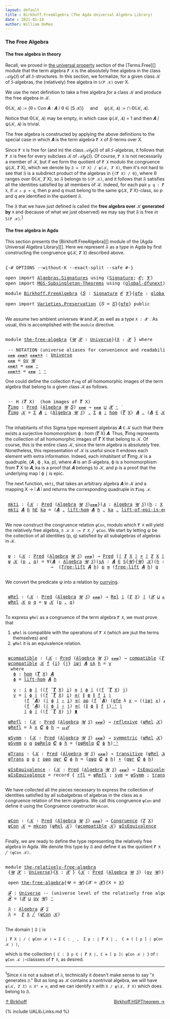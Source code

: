 ```yaml
---
layout: default
title : Birkhoff.FreeAlgebra (The Agda Universal Algebra Library)
date : 2021-01-14
author: William DeMeo
---
```


### <a id="the-free-algebra">The Free Algebra</a>

#### <a id="the-free-algebra-in-theory">The free algebra in theory</a>

Recall, we proved in [the universal property](Terms.Free.html#the-universal-property) section of the [Terms.Free][] module that the term algebra `𝑻 X` is the absolutely free algebra in the class 𝒜𝓁ℊ(𝑆) of all 𝑆-structures. In this section, we formalize, for a given class 𝒦 of 𝑆-algebras, the (relatively) free algebra in `S(P 𝒦)` over X.

We use the next definition to take a free algebra *for* a class 𝒦 and produce the free algebra *in* 𝒦.

Θ(𝒦, 𝑨) := {θ ∈ Con 𝑨 : 𝑨 / θ ∈ (S 𝒦)} &nbsp; &nbsp; and &nbsp; &nbsp; ψ(𝒦, 𝑨) := ⋂ Θ(𝒦, 𝑨).

Notice that Θ(𝒦, 𝑨) may be empty, in which case ψ(𝒦, 𝑨) = 1 and then 𝑨 / ψ(𝒦, 𝑨) is trivial.

The free algebra is constructed by applying the above definitions to the special case in which 𝑨 is the term algebra `𝑻 X` of 𝑆-terms over X.

Since `𝑻 X` is free for (and in) the class 𝒜𝓁ℊ(𝑆) of all 𝑆-algebras, it follows that `𝑻 X` is free for every subclass 𝒦 of 𝒜𝓁ℊ(𝑆). Of course, `𝑻 X` is not necessarily a member of 𝒦, but if we form the quotient of `𝑻 X` modulo the congruence ψ(𝒦, 𝑻 X), which we denote by `𝔉 = (𝑻 X) / ψ(𝒦, 𝑻 X)`, then it's not hard to see that 𝔉 is a subdirect product of the algebras in `{(𝑻 𝑋) / θ}`, where θ ranges over Θ(𝒦, 𝑻 X), so 𝔉 belongs to `S(P 𝒦)`, and it follows that 𝔉 satisfies all the identities satisfied by all members of 𝒦.  Indeed, for each pair `p q : 𝑻 X`, if `𝒦 ⊧ p ≈ q`, then p and q must belong to the same ψ(𝒦, 𝑻 X)-class, so p and q are identified in the quotient 𝔉.

The 𝔉 that we have just defined is called the **free algebra over** 𝒦 **generated by** `X` and (because of what we just observed) we may say that 𝔉 is free *in* `S(P 𝒦)`.<sup>[1](Birkhoff.FreeAlgebra.html#fn1)</sup>


#### <a id="the-free-algebra-in-agda">The free algebra in Agda</a>

This section presents the [Birkhoff.FreeAlgebra][] module of the [Agda Universal Algebra Library][].  Here we represent 𝔉 as a type in Agda by first constructing the congruence ψ(𝒦, 𝑻 𝑋) described above.

<pre class="Agda">

<a id="2212" class="Symbol">{-#</a> <a id="2216" class="Keyword">OPTIONS</a> <a id="2224" class="Pragma">--without-K</a> <a id="2236" class="Pragma">--exact-split</a> <a id="2250" class="Pragma">--safe</a> <a id="2257" class="Symbol">#-}</a>

<a id="2262" class="Keyword">open</a> <a id="2267" class="Keyword">import</a> <a id="2274" href="Algebras.Signatures.html" class="Module">Algebras.Signatures</a> <a id="2294" class="Keyword">using</a> <a id="2300" class="Symbol">(</a><a id="2301" href="Algebras.Signatures.html#1299" class="Function">Signature</a><a id="2310" class="Symbol">;</a> <a id="2312" href="Prelude.Preliminaries.html#5600" class="Generalizable">𝓞</a><a id="2313" class="Symbol">;</a> <a id="2315" href="Universes.html#262" class="Generalizable">𝓥</a><a id="2316" class="Symbol">)</a>
<a id="2318" class="Keyword">open</a> <a id="2323" class="Keyword">import</a> <a id="2330" href="MGS-Subsingleton-Theorems.html" class="Module">MGS-Subsingleton-Theorems</a> <a id="2356" class="Keyword">using</a> <a id="2362" class="Symbol">(</a><a id="2363" href="MGS-Subsingleton-Theorems.html#3468" class="Function">global-dfunext</a><a id="2377" class="Symbol">)</a>

<a id="2380" class="Keyword">module</a> <a id="2387" href="Birkhoff.FreeAlgebra.html" class="Module">Birkhoff.FreeAlgebra</a> <a id="2408" class="Symbol">{</a><a id="2409" href="Birkhoff.FreeAlgebra.html#2409" class="Bound">𝑆</a> <a id="2411" class="Symbol">:</a> <a id="2413" href="Algebras.Signatures.html#1299" class="Function">Signature</a> <a id="2423" href="Prelude.Preliminaries.html#5600" class="Generalizable">𝓞</a> <a id="2425" href="Universes.html#262" class="Generalizable">𝓥</a><a id="2426" class="Symbol">}{</a><a id="2428" href="Birkhoff.FreeAlgebra.html#2428" class="Bound">gfe</a> <a id="2432" class="Symbol">:</a> <a id="2434" href="MGS-Subsingleton-Theorems.html#3468" class="Function">global-dfunext</a><a id="2448" class="Symbol">}</a> <a id="2450" class="Keyword">where</a>

<a id="2457" class="Keyword">open</a> <a id="2462" class="Keyword">import</a> <a id="2469" href="Varieties.Preservation.html" class="Module">Varieties.Preservation</a> <a id="2492" class="Symbol">{</a><a id="2493" class="Argument">𝑆</a> <a id="2495" class="Symbol">=</a> <a id="2497" href="Birkhoff.FreeAlgebra.html#2409" class="Bound">𝑆</a><a id="2498" class="Symbol">}{</a><a id="2500" href="Birkhoff.FreeAlgebra.html#2428" class="Bound">gfe</a><a id="2503" class="Symbol">}</a> <a id="2505" class="Keyword">public</a>

</pre>

We assume two ambient universes 𝓤 and 𝓧, as well as a type `X : 𝓧 ̇`. As usual, this is accomplished with the `module` directive.

<pre class="Agda">

<a id="2670" class="Keyword">module</a> <a id="the-free-algebra"></a><a id="2677" href="Birkhoff.FreeAlgebra.html#2677" class="Module">the-free-algebra</a> <a id="2694" class="Symbol">{</a><a id="2695" href="Birkhoff.FreeAlgebra.html#2695" class="Bound">𝓤</a> <a id="2697" href="Birkhoff.FreeAlgebra.html#2697" class="Bound">𝓧</a> <a id="2699" class="Symbol">:</a> <a id="2701" href="Agda.Primitive.html#423" class="Function">Universe</a><a id="2709" class="Symbol">}{</a><a id="2711" href="Birkhoff.FreeAlgebra.html#2711" class="Bound">X</a> <a id="2713" class="Symbol">:</a> <a id="2715" href="Birkhoff.FreeAlgebra.html#2697" class="Bound">𝓧</a> <a id="2717" href="Universes.html#403" class="Function Operator">̇</a><a id="2718" class="Symbol">}</a> <a id="2720" class="Keyword">where</a>

 <a id="2728" class="Comment">-- NOTATION (universe aliases for convenience and readability).</a>
 <a id="the-free-algebra.𝓸𝓿𝓾"></a><a id="2793" href="Birkhoff.FreeAlgebra.html#2793" class="Function">𝓸𝓿𝓾</a> <a id="the-free-algebra.𝓸𝓿𝓾+"></a><a id="2797" href="Birkhoff.FreeAlgebra.html#2797" class="Function">𝓸𝓿𝓾+</a> <a id="the-free-algebra.𝓸𝓿𝓾++"></a><a id="2802" href="Birkhoff.FreeAlgebra.html#2802" class="Function">𝓸𝓿𝓾++</a> <a id="2808" class="Symbol">:</a> <a id="2810" href="Agda.Primitive.html#423" class="Function">Universe</a>
 <a id="2820" href="Birkhoff.FreeAlgebra.html#2793" class="Function">𝓸𝓿𝓾</a> <a id="2824" class="Symbol">=</a> <a id="2826" href="Algebras.Products.html#1918" class="Function">ov</a> <a id="2829" href="Birkhoff.FreeAlgebra.html#2695" class="Bound">𝓤</a>
 <a id="2832" href="Birkhoff.FreeAlgebra.html#2797" class="Function">𝓸𝓿𝓾+</a> <a id="2837" class="Symbol">=</a> <a id="2839" href="Birkhoff.FreeAlgebra.html#2793" class="Function">𝓸𝓿𝓾</a> <a id="2843" href="Agda.Primitive.html#606" class="Function Operator">⁺</a>
 <a id="2846" href="Birkhoff.FreeAlgebra.html#2802" class="Function">𝓸𝓿𝓾++</a> <a id="2852" class="Symbol">=</a> <a id="2854" href="Birkhoff.FreeAlgebra.html#2793" class="Function">𝓸𝓿𝓾</a> <a id="2858" href="Agda.Primitive.html#606" class="Function Operator">⁺</a> <a id="2860" href="Agda.Primitive.html#606" class="Function Operator">⁺</a>
</pre>

One could define the collection `𝑻img` of all homomorphic images of the term algebra that belong to a given class 𝒦 as follows.

<pre class="Agda">

 <a id="3018" class="Comment">-- H (𝑻 X)  (hom images of 𝑻 X)</a>
 <a id="the-free-algebra.𝑻img"></a><a id="3051" href="Birkhoff.FreeAlgebra.html#3051" class="Function">𝑻img</a> <a id="3056" class="Symbol">:</a> <a id="3058" href="Relations.Unary.html#959" class="Function">Pred</a> <a id="3063" class="Symbol">(</a><a id="3064" href="Algebras.Algebras.html#694" class="Function">Algebra</a> <a id="3072" href="Birkhoff.FreeAlgebra.html#2695" class="Bound">𝓤</a> <a id="3074" href="Birkhoff.FreeAlgebra.html#2409" class="Bound">𝑆</a><a id="3075" class="Symbol">)</a> <a id="3077" href="Birkhoff.FreeAlgebra.html#2793" class="Function">𝓸𝓿𝓾</a> <a id="3081" class="Symbol">→</a> <a id="3083" href="Birkhoff.FreeAlgebra.html#2793" class="Function">𝓸𝓿𝓾</a> <a id="3087" href="Agda.Primitive.html#636" class="Function Operator">⊔</a> <a id="3089" href="Birkhoff.FreeAlgebra.html#2697" class="Bound">𝓧</a> <a id="3091" href="Agda.Primitive.html#606" class="Function Operator">⁺</a> <a id="3093" href="Universes.html#403" class="Function Operator">̇</a>
 <a id="3096" href="Birkhoff.FreeAlgebra.html#3051" class="Function">𝑻img</a> <a id="3101" href="Birkhoff.FreeAlgebra.html#3101" class="Bound">𝒦</a> <a id="3103" class="Symbol">=</a> <a id="3105" href="MGS-MLTT.html#3074" class="Function">Σ</a> <a id="3107" href="Birkhoff.FreeAlgebra.html#3107" class="Bound">𝑨</a> <a id="3109" href="MGS-MLTT.html#3074" class="Function">꞉</a> <a id="3111" class="Symbol">(</a><a id="3112" href="Algebras.Algebras.html#694" class="Function">Algebra</a> <a id="3120" href="Birkhoff.FreeAlgebra.html#2695" class="Bound">𝓤</a> <a id="3122" href="Birkhoff.FreeAlgebra.html#2409" class="Bound">𝑆</a><a id="3123" class="Symbol">)</a> <a id="3125" href="MGS-MLTT.html#3074" class="Function">,</a> <a id="3127" href="MGS-MLTT.html#3074" class="Function">Σ</a> <a id="3129" href="Birkhoff.FreeAlgebra.html#3129" class="Bound">ϕ</a> <a id="3131" href="MGS-MLTT.html#3074" class="Function">꞉</a> <a id="3133" href="Homomorphisms.Basic.html#2278" class="Function">hom</a> <a id="3137" class="Symbol">(</a><a id="3138" href="Terms.Basic.html#3603" class="Function">𝑻</a> <a id="3140" href="Birkhoff.FreeAlgebra.html#2711" class="Bound">X</a><a id="3141" class="Symbol">)</a> <a id="3143" href="Birkhoff.FreeAlgebra.html#3107" class="Bound">𝑨</a> <a id="3145" href="MGS-MLTT.html#3074" class="Function">,</a> <a id="3147" class="Symbol">(</a><a id="3148" href="Birkhoff.FreeAlgebra.html#3107" class="Bound">𝑨</a> <a id="3150" href="Relations.Unary.html#1958" class="Function Operator">∈</a> <a id="3152" href="Birkhoff.FreeAlgebra.html#3101" class="Bound">𝒦</a><a id="3153" class="Symbol">)</a> <a id="3155" href="MGS-MLTT.html#3515" class="Function Operator">×</a> <a id="3157" href="Prelude.Inverses.html#2632" class="Function">Epic</a> <a id="3162" href="Prelude.Preliminaries.html#13569" class="Function Operator">∣</a> <a id="3164" href="Birkhoff.FreeAlgebra.html#3129" class="Bound">ϕ</a> <a id="3166" href="Prelude.Preliminaries.html#13569" class="Function Operator">∣</a>

</pre>

The inhabitants of this Sigma type represent algebras 𝑨 ∈ 𝒦 such that there exists a surjective homomorphism ϕ : hom (𝑻 X) 𝑨. Thus, 𝑻img represents the collection of all homomorphic images of 𝑻 X that belong to 𝒦.  Of course, this is the entire class 𝒦, since the term algebra is absolutely free. Nonetheless, this representation of 𝒦 is useful since it endows each element with extra information.  Indeed, each inhabitant of 𝑻img 𝒦 is a quadruple, (𝑨 , ϕ , ka, p), where 𝑨 is an 𝑆-algebra, ϕ is a homomorphism from 𝑻 X to 𝑨, ka is a proof that 𝑨 belongs to 𝒦, and p is a proof that the underlying map ∣ ϕ ∣ is epic.

The next function, `mkti`, that takes an arbitrary algebra 𝑨 in 𝒦 and a mapping X → ∣ 𝑨 ∣ and returns the corresponding quadruple in `𝑻img 𝒦`.

<pre class="Agda">

 <a id="the-free-algebra.mkti"></a><a id="3958" href="Birkhoff.FreeAlgebra.html#3958" class="Function">mkti</a> <a id="3963" class="Symbol">:</a> <a id="3965" class="Symbol">{</a><a id="3966" href="Birkhoff.FreeAlgebra.html#3966" class="Bound">𝒦</a> <a id="3968" class="Symbol">:</a> <a id="3970" href="Relations.Unary.html#959" class="Function">Pred</a> <a id="3975" class="Symbol">(</a><a id="3976" href="Algebras.Algebras.html#694" class="Function">Algebra</a> <a id="3984" href="Birkhoff.FreeAlgebra.html#2695" class="Bound">𝓤</a> <a id="3986" href="Birkhoff.FreeAlgebra.html#2409" class="Bound">𝑆</a><a id="3987" class="Symbol">)</a><a id="3988" href="Birkhoff.FreeAlgebra.html#2793" class="Function">𝓸𝓿𝓾</a><a id="3991" class="Symbol">}(</a><a id="3993" href="Birkhoff.FreeAlgebra.html#3993" class="Bound">𝑨</a> <a id="3995" class="Symbol">:</a> <a id="3997" href="Algebras.Algebras.html#694" class="Function">Algebra</a> <a id="4005" href="Birkhoff.FreeAlgebra.html#2695" class="Bound">𝓤</a> <a id="4007" href="Birkhoff.FreeAlgebra.html#2409" class="Bound">𝑆</a><a id="4008" class="Symbol">)(</a><a id="4010" href="Birkhoff.FreeAlgebra.html#4010" class="Bound">h</a> <a id="4012" class="Symbol">:</a> <a id="4014" href="Birkhoff.FreeAlgebra.html#2711" class="Bound">X</a> <a id="4016" class="Symbol">→</a> <a id="4018" href="Prelude.Preliminaries.html#13569" class="Function Operator">∣</a> <a id="4020" href="Birkhoff.FreeAlgebra.html#3993" class="Bound">𝑨</a> <a id="4022" href="Prelude.Preliminaries.html#13569" class="Function Operator">∣</a><a id="4023" class="Symbol">)</a> <a id="4025" class="Symbol">→</a> <a id="4027" href="Prelude.Inverses.html#2632" class="Function">Epic</a> <a id="4032" href="Birkhoff.FreeAlgebra.html#4010" class="Bound">h</a> <a id="4034" class="Symbol">→</a> <a id="4036" href="Birkhoff.FreeAlgebra.html#3993" class="Bound">𝑨</a> <a id="4038" href="Relations.Unary.html#1958" class="Function Operator">∈</a> <a id="4040" href="Birkhoff.FreeAlgebra.html#3966" class="Bound">𝒦</a> <a id="4042" class="Symbol">→</a> <a id="4044" href="Birkhoff.FreeAlgebra.html#3051" class="Function">𝑻img</a> <a id="4049" href="Birkhoff.FreeAlgebra.html#3966" class="Bound">𝒦</a>
 <a id="4052" href="Birkhoff.FreeAlgebra.html#3958" class="Function">mkti</a> <a id="4057" href="Birkhoff.FreeAlgebra.html#4057" class="Bound">𝑨</a> <a id="4059" href="Birkhoff.FreeAlgebra.html#4059" class="Bound">h</a> <a id="4061" href="Birkhoff.FreeAlgebra.html#4061" class="Bound">hE</a> <a id="4064" href="Birkhoff.FreeAlgebra.html#4064" class="Bound">ka</a> <a id="4067" class="Symbol">=</a> <a id="4069" class="Symbol">(</a><a id="4070" href="Birkhoff.FreeAlgebra.html#4057" class="Bound">𝑨</a> <a id="4072" href="Prelude.Preliminaries.html#14564" class="InductiveConstructor Operator">,</a> <a id="4074" href="Terms.Basic.html#4495" class="Function">lift-hom</a> <a id="4083" href="Birkhoff.FreeAlgebra.html#4057" class="Bound">𝑨</a> <a id="4085" href="Birkhoff.FreeAlgebra.html#4059" class="Bound">h</a> <a id="4087" href="Prelude.Preliminaries.html#14564" class="InductiveConstructor Operator">,</a> <a id="4089" href="Birkhoff.FreeAlgebra.html#4064" class="Bound">ka</a> <a id="4092" href="Prelude.Preliminaries.html#14564" class="InductiveConstructor Operator">,</a> <a id="4094" href="Terms.Basic.html#5688" class="Function">lift-of-epi-is-epi</a> <a id="4113" href="Birkhoff.FreeAlgebra.html#4057" class="Bound">𝑨</a> <a id="4115" href="Birkhoff.FreeAlgebra.html#4059" class="Bound">h</a> <a id="4117" href="Birkhoff.FreeAlgebra.html#4061" class="Bound">hE</a><a id="4119" class="Symbol">)</a>

</pre>

We now construct the congruence relation `ψCon`, modulo which `𝑻 X` will yield the relatively free algebra, `𝔉 𝒦 X := 𝑻 X ╱ ψCon`. We start by letting ψ be the collection of all identities (p, q) satisfied by all subalgebras of algebras in 𝒦.

<pre class="Agda">

 <a id="the-free-algebra.ψ"></a><a id="4393" href="Birkhoff.FreeAlgebra.html#4393" class="Function">ψ</a> <a id="4395" class="Symbol">:</a> <a id="4397" class="Symbol">(</a><a id="4398" href="Birkhoff.FreeAlgebra.html#4398" class="Bound">𝒦</a> <a id="4400" class="Symbol">:</a> <a id="4402" href="Relations.Unary.html#959" class="Function">Pred</a> <a id="4407" class="Symbol">(</a><a id="4408" href="Algebras.Algebras.html#694" class="Function">Algebra</a> <a id="4416" href="Birkhoff.FreeAlgebra.html#2695" class="Bound">𝓤</a> <a id="4418" href="Birkhoff.FreeAlgebra.html#2409" class="Bound">𝑆</a><a id="4419" class="Symbol">)</a> <a id="4421" href="Birkhoff.FreeAlgebra.html#2793" class="Function">𝓸𝓿𝓾</a><a id="4424" class="Symbol">)</a> <a id="4426" class="Symbol">→</a> <a id="4428" href="Relations.Unary.html#959" class="Function">Pred</a> <a id="4433" class="Symbol">(</a><a id="4434" href="Prelude.Preliminaries.html#13569" class="Function Operator">∣</a> <a id="4436" href="Terms.Basic.html#3603" class="Function">𝑻</a> <a id="4438" href="Birkhoff.FreeAlgebra.html#2711" class="Bound">X</a> <a id="4440" href="Prelude.Preliminaries.html#13569" class="Function Operator">∣</a> <a id="4442" href="MGS-MLTT.html#3515" class="Function Operator">×</a> <a id="4444" href="Prelude.Preliminaries.html#13569" class="Function Operator">∣</a> <a id="4446" href="Terms.Basic.html#3603" class="Function">𝑻</a> <a id="4448" href="Birkhoff.FreeAlgebra.html#2711" class="Bound">X</a> <a id="4450" href="Prelude.Preliminaries.html#13569" class="Function Operator">∣</a><a id="4451" class="Symbol">)</a> <a id="4453" class="Symbol">(</a><a id="4454" href="Birkhoff.FreeAlgebra.html#2697" class="Bound">𝓧</a> <a id="4456" href="Agda.Primitive.html#636" class="Function Operator">⊔</a> <a id="4458" href="Birkhoff.FreeAlgebra.html#2793" class="Function">𝓸𝓿𝓾</a><a id="4461" class="Symbol">)</a>
 <a id="4464" href="Birkhoff.FreeAlgebra.html#4393" class="Function">ψ</a> <a id="4466" href="Birkhoff.FreeAlgebra.html#4466" class="Bound">𝒦</a> <a id="4468" class="Symbol">(</a><a id="4469" href="Birkhoff.FreeAlgebra.html#4469" class="Bound">p</a> <a id="4471" href="Prelude.Preliminaries.html#14564" class="InductiveConstructor Operator">,</a> <a id="4473" href="Birkhoff.FreeAlgebra.html#4473" class="Bound">q</a><a id="4474" class="Symbol">)</a> <a id="4476" class="Symbol">=</a> <a id="4478" class="Symbol">∀(</a><a id="4480" href="Birkhoff.FreeAlgebra.html#4480" class="Bound">𝑨</a> <a id="4482" class="Symbol">:</a> <a id="4484" href="Algebras.Algebras.html#694" class="Function">Algebra</a> <a id="4492" href="Birkhoff.FreeAlgebra.html#2695" class="Bound">𝓤</a> <a id="4494" href="Birkhoff.FreeAlgebra.html#2409" class="Bound">𝑆</a><a id="4495" class="Symbol">)(</a><a id="4497" href="Birkhoff.FreeAlgebra.html#4497" class="Bound">sA</a> <a id="4500" class="Symbol">:</a> <a id="4502" href="Birkhoff.FreeAlgebra.html#4480" class="Bound">𝑨</a> <a id="4504" href="Relations.Unary.html#1958" class="Function Operator">∈</a> <a id="4506" href="Varieties.Varieties.html#2944" class="Datatype">S</a><a id="4507" class="Symbol">{</a><a id="4508" href="Birkhoff.FreeAlgebra.html#2695" class="Bound">𝓤</a><a id="4509" class="Symbol">}{</a><a id="4511" href="Birkhoff.FreeAlgebra.html#2695" class="Bound">𝓤</a><a id="4512" class="Symbol">}</a> <a id="4514" href="Birkhoff.FreeAlgebra.html#4466" class="Bound">𝒦</a><a id="4515" class="Symbol">)(</a><a id="4517" href="Birkhoff.FreeAlgebra.html#4517" class="Bound">h</a> <a id="4519" class="Symbol">:</a> <a id="4521" href="Birkhoff.FreeAlgebra.html#2711" class="Bound">X</a> <a id="4523" class="Symbol">→</a> <a id="4525" href="Prelude.Preliminaries.html#13569" class="Function Operator">∣</a> <a id="4527" href="Birkhoff.FreeAlgebra.html#4480" class="Bound">𝑨</a> <a id="4529" href="Prelude.Preliminaries.html#13569" class="Function Operator">∣</a> <a id="4531" class="Symbol">)</a>
                 <a id="4550" class="Symbol">→</a>  <a id="4553" class="Symbol">(</a><a id="4554" href="Terms.Basic.html#4221" class="Function">free-lift</a> <a id="4564" href="Birkhoff.FreeAlgebra.html#4480" class="Bound">𝑨</a> <a id="4566" href="Birkhoff.FreeAlgebra.html#4517" class="Bound">h</a><a id="4567" class="Symbol">)</a> <a id="4569" href="Birkhoff.FreeAlgebra.html#4469" class="Bound">p</a> <a id="4571" href="Prelude.Inverses.html#620" class="Datatype Operator">≡</a> <a id="4573" class="Symbol">(</a><a id="4574" href="Terms.Basic.html#4221" class="Function">free-lift</a> <a id="4584" href="Birkhoff.FreeAlgebra.html#4480" class="Bound">𝑨</a> <a id="4586" href="Birkhoff.FreeAlgebra.html#4517" class="Bound">h</a><a id="4587" class="Symbol">)</a> <a id="4589" href="Birkhoff.FreeAlgebra.html#4473" class="Bound">q</a>

</pre>

We convert the predicate ψ into a relation by [currying](https://en.wikipedia.org/wiki/Currying).

<pre class="Agda">

 <a id="the-free-algebra.ψRel"></a><a id="4718" href="Birkhoff.FreeAlgebra.html#4718" class="Function">ψRel</a> <a id="4723" class="Symbol">:</a> <a id="4725" class="Symbol">(</a><a id="4726" href="Birkhoff.FreeAlgebra.html#4726" class="Bound">𝒦</a> <a id="4728" class="Symbol">:</a> <a id="4730" href="Relations.Unary.html#959" class="Function">Pred</a> <a id="4735" class="Symbol">(</a><a id="4736" href="Algebras.Algebras.html#694" class="Function">Algebra</a> <a id="4744" href="Birkhoff.FreeAlgebra.html#2695" class="Bound">𝓤</a> <a id="4746" href="Birkhoff.FreeAlgebra.html#2409" class="Bound">𝑆</a><a id="4747" class="Symbol">)</a> <a id="4749" href="Birkhoff.FreeAlgebra.html#2793" class="Function">𝓸𝓿𝓾</a><a id="4752" class="Symbol">)</a> <a id="4754" class="Symbol">→</a> <a id="4756" href="Relations.Binary.html#1797" class="Function">Rel</a> <a id="4760" href="Prelude.Preliminaries.html#13569" class="Function Operator">∣</a> <a id="4762" class="Symbol">(</a><a id="4763" href="Terms.Basic.html#3603" class="Function">𝑻</a> <a id="4765" href="Birkhoff.FreeAlgebra.html#2711" class="Bound">X</a><a id="4766" class="Symbol">)</a> <a id="4768" href="Prelude.Preliminaries.html#13569" class="Function Operator">∣</a> <a id="4770" class="Symbol">(</a><a id="4771" href="Birkhoff.FreeAlgebra.html#2697" class="Bound">𝓧</a> <a id="4773" href="Agda.Primitive.html#636" class="Function Operator">⊔</a> <a id="4775" href="Birkhoff.FreeAlgebra.html#2793" class="Function">𝓸𝓿𝓾</a><a id="4778" class="Symbol">)</a>
 <a id="4781" href="Birkhoff.FreeAlgebra.html#4718" class="Function">ψRel</a> <a id="4786" href="Birkhoff.FreeAlgebra.html#4786" class="Bound">𝒦</a> <a id="4788" href="Birkhoff.FreeAlgebra.html#4788" class="Bound">p</a> <a id="4790" href="Birkhoff.FreeAlgebra.html#4790" class="Bound">q</a> <a id="4792" class="Symbol">=</a> <a id="4794" href="Birkhoff.FreeAlgebra.html#4393" class="Function">ψ</a> <a id="4796" href="Birkhoff.FreeAlgebra.html#4786" class="Bound">𝒦</a> <a id="4798" class="Symbol">(</a><a id="4799" href="Birkhoff.FreeAlgebra.html#4788" class="Bound">p</a> <a id="4801" href="Prelude.Preliminaries.html#14564" class="InductiveConstructor Operator">,</a> <a id="4803" href="Birkhoff.FreeAlgebra.html#4790" class="Bound">q</a><a id="4804" class="Symbol">)</a>

</pre>

To express `ψRel` as a congruence of the term algebra `𝑻 X`, we must prove that

1. `ψRel` is compatible with the operations of `𝑻 X` (which are jsut the terms themselves) and
2. `ψRel` it is an equivalence relation.

<pre class="Agda">

 <a id="the-free-algebra.ψcompatible"></a><a id="5052" href="Birkhoff.FreeAlgebra.html#5052" class="Function">ψcompatible</a> <a id="5064" class="Symbol">:</a> <a id="5066" class="Symbol">(</a><a id="5067" href="Birkhoff.FreeAlgebra.html#5067" class="Bound">𝒦</a> <a id="5069" class="Symbol">:</a> <a id="5071" href="Relations.Unary.html#959" class="Function">Pred</a> <a id="5076" class="Symbol">(</a><a id="5077" href="Algebras.Algebras.html#694" class="Function">Algebra</a> <a id="5085" href="Birkhoff.FreeAlgebra.html#2695" class="Bound">𝓤</a> <a id="5087" href="Birkhoff.FreeAlgebra.html#2409" class="Bound">𝑆</a><a id="5088" class="Symbol">)</a> <a id="5090" href="Birkhoff.FreeAlgebra.html#2793" class="Function">𝓸𝓿𝓾</a><a id="5093" class="Symbol">)</a> <a id="5095" class="Symbol">→</a> <a id="5097" href="Algebras.Algebras.html#5566" class="Function">compatible</a> <a id="5108" class="Symbol">(</a><a id="5109" href="Terms.Basic.html#3603" class="Function">𝑻</a> <a id="5111" href="Birkhoff.FreeAlgebra.html#2711" class="Bound">X</a><a id="5112" class="Symbol">)(</a><a id="5114" href="Birkhoff.FreeAlgebra.html#4718" class="Function">ψRel</a> <a id="5119" href="Birkhoff.FreeAlgebra.html#5067" class="Bound">𝒦</a><a id="5120" class="Symbol">)</a>
 <a id="5123" href="Birkhoff.FreeAlgebra.html#5052" class="Function">ψcompatible</a> <a id="5135" href="Birkhoff.FreeAlgebra.html#5135" class="Bound">𝒦</a> <a id="5137" href="Birkhoff.FreeAlgebra.html#5137" class="Bound">f</a> <a id="5139" class="Symbol">{</a><a id="5140" href="Birkhoff.FreeAlgebra.html#5140" class="Bound">i</a><a id="5141" class="Symbol">}</a> <a id="5143" class="Symbol">{</a><a id="5144" href="Birkhoff.FreeAlgebra.html#5144" class="Bound">j</a><a id="5145" class="Symbol">}</a> <a id="5147" href="Birkhoff.FreeAlgebra.html#5147" class="Bound">iψj</a> <a id="5151" href="Birkhoff.FreeAlgebra.html#5151" class="Bound">𝑨</a> <a id="5153" href="Birkhoff.FreeAlgebra.html#5153" class="Bound">sA</a> <a id="5156" href="Birkhoff.FreeAlgebra.html#5156" class="Bound">h</a> <a id="5158" class="Symbol">=</a> <a id="5160" href="Birkhoff.FreeAlgebra.html#5213" class="Function">γ</a>
  <a id="5164" class="Keyword">where</a>
   <a id="5173" href="Birkhoff.FreeAlgebra.html#5173" class="Function">ϕ</a> <a id="5175" class="Symbol">:</a> <a id="5177" href="Homomorphisms.Basic.html#2278" class="Function">hom</a> <a id="5181" class="Symbol">(</a><a id="5182" href="Terms.Basic.html#3603" class="Function">𝑻</a> <a id="5184" href="Birkhoff.FreeAlgebra.html#2711" class="Bound">X</a><a id="5185" class="Symbol">)</a> <a id="5187" href="Birkhoff.FreeAlgebra.html#5151" class="Bound">𝑨</a>
   <a id="5192" href="Birkhoff.FreeAlgebra.html#5173" class="Function">ϕ</a> <a id="5194" class="Symbol">=</a> <a id="5196" href="Terms.Basic.html#4495" class="Function">lift-hom</a> <a id="5205" href="Birkhoff.FreeAlgebra.html#5151" class="Bound">𝑨</a> <a id="5207" href="Birkhoff.FreeAlgebra.html#5156" class="Bound">h</a>

   <a id="5213" href="Birkhoff.FreeAlgebra.html#5213" class="Function">γ</a> <a id="5215" class="Symbol">:</a> <a id="5217" href="Prelude.Preliminaries.html#13569" class="Function Operator">∣</a> <a id="5219" href="Birkhoff.FreeAlgebra.html#5173" class="Function">ϕ</a> <a id="5221" href="Prelude.Preliminaries.html#13569" class="Function Operator">∣</a> <a id="5223" class="Symbol">((</a><a id="5225" href="Birkhoff.FreeAlgebra.html#5137" class="Bound">f</a> <a id="5227" href="Algebras.Algebras.html#2844" class="Function Operator">̂</a> <a id="5229" href="Terms.Basic.html#3603" class="Function">𝑻</a> <a id="5231" href="Birkhoff.FreeAlgebra.html#2711" class="Bound">X</a><a id="5232" class="Symbol">)</a> <a id="5234" href="Birkhoff.FreeAlgebra.html#5140" class="Bound">i</a><a id="5235" class="Symbol">)</a> <a id="5237" href="Prelude.Inverses.html#620" class="Datatype Operator">≡</a> <a id="5239" href="Prelude.Preliminaries.html#13569" class="Function Operator">∣</a> <a id="5241" href="Birkhoff.FreeAlgebra.html#5173" class="Function">ϕ</a> <a id="5243" href="Prelude.Preliminaries.html#13569" class="Function Operator">∣</a> <a id="5245" class="Symbol">((</a><a id="5247" href="Birkhoff.FreeAlgebra.html#5137" class="Bound">f</a> <a id="5249" href="Algebras.Algebras.html#2844" class="Function Operator">̂</a> <a id="5251" href="Terms.Basic.html#3603" class="Function">𝑻</a> <a id="5253" href="Birkhoff.FreeAlgebra.html#2711" class="Bound">X</a><a id="5254" class="Symbol">)</a> <a id="5256" href="Birkhoff.FreeAlgebra.html#5144" class="Bound">j</a><a id="5257" class="Symbol">)</a>
   <a id="5262" href="Birkhoff.FreeAlgebra.html#5213" class="Function">γ</a> <a id="5264" class="Symbol">=</a> <a id="5266" href="Prelude.Preliminaries.html#13569" class="Function Operator">∣</a> <a id="5268" href="Birkhoff.FreeAlgebra.html#5173" class="Function">ϕ</a> <a id="5270" href="Prelude.Preliminaries.html#13569" class="Function Operator">∣</a> <a id="5272" class="Symbol">((</a><a id="5274" href="Birkhoff.FreeAlgebra.html#5137" class="Bound">f</a> <a id="5276" href="Algebras.Algebras.html#2844" class="Function Operator">̂</a> <a id="5278" href="Terms.Basic.html#3603" class="Function">𝑻</a> <a id="5280" href="Birkhoff.FreeAlgebra.html#2711" class="Bound">X</a><a id="5281" class="Symbol">)</a> <a id="5283" href="Birkhoff.FreeAlgebra.html#5140" class="Bound">i</a><a id="5284" class="Symbol">)</a> <a id="5286" href="MGS-MLTT.html#5997" class="Function Operator">≡⟨</a> <a id="5289" href="Prelude.Preliminaries.html#13647" class="Function Operator">∥</a> <a id="5291" href="Birkhoff.FreeAlgebra.html#5173" class="Function">ϕ</a> <a id="5293" href="Prelude.Preliminaries.html#13647" class="Function Operator">∥</a> <a id="5295" href="Birkhoff.FreeAlgebra.html#5137" class="Bound">f</a> <a id="5297" href="Birkhoff.FreeAlgebra.html#5140" class="Bound">i</a> <a id="5299" href="MGS-MLTT.html#5997" class="Function Operator">⟩</a>
       <a id="5308" class="Symbol">(</a><a id="5309" href="Birkhoff.FreeAlgebra.html#5137" class="Bound">f</a> <a id="5311" href="Algebras.Algebras.html#2844" class="Function Operator">̂</a> <a id="5313" href="Birkhoff.FreeAlgebra.html#5151" class="Bound">𝑨</a><a id="5314" class="Symbol">)</a> <a id="5316" class="Symbol">(</a><a id="5317" href="Prelude.Preliminaries.html#13569" class="Function Operator">∣</a> <a id="5319" href="Birkhoff.FreeAlgebra.html#5173" class="Function">ϕ</a> <a id="5321" href="Prelude.Preliminaries.html#13569" class="Function Operator">∣</a> <a id="5323" href="MGS-MLTT.html#3813" class="Function Operator">∘</a> <a id="5325" href="Birkhoff.FreeAlgebra.html#5140" class="Bound">i</a><a id="5326" class="Symbol">)</a> <a id="5328" href="MGS-MLTT.html#5997" class="Function Operator">≡⟨</a> <a id="5331" href="MGS-MLTT.html#6613" class="Function">ap</a> <a id="5334" class="Symbol">(</a><a id="5335" href="Birkhoff.FreeAlgebra.html#5137" class="Bound">f</a> <a id="5337" href="Algebras.Algebras.html#2844" class="Function Operator">̂</a> <a id="5339" href="Birkhoff.FreeAlgebra.html#5151" class="Bound">𝑨</a><a id="5340" class="Symbol">)</a> <a id="5342" class="Symbol">(</a><a id="5343" href="Birkhoff.FreeAlgebra.html#2428" class="Bound">gfe</a> <a id="5347" class="Symbol">λ</a> <a id="5349" href="Birkhoff.FreeAlgebra.html#5349" class="Bound">x</a> <a id="5351" class="Symbol">→</a> <a id="5353" class="Symbol">((</a><a id="5355" href="Birkhoff.FreeAlgebra.html#5147" class="Bound">iψj</a> <a id="5359" href="Birkhoff.FreeAlgebra.html#5349" class="Bound">x</a><a id="5360" class="Symbol">)</a> <a id="5362" href="Birkhoff.FreeAlgebra.html#5151" class="Bound">𝑨</a> <a id="5364" href="Birkhoff.FreeAlgebra.html#5153" class="Bound">sA</a> <a id="5367" href="Birkhoff.FreeAlgebra.html#5156" class="Bound">h</a><a id="5368" class="Symbol">))</a> <a id="5371" href="MGS-MLTT.html#5997" class="Function Operator">⟩</a>
       <a id="5380" class="Symbol">(</a><a id="5381" href="Birkhoff.FreeAlgebra.html#5137" class="Bound">f</a> <a id="5383" href="Algebras.Algebras.html#2844" class="Function Operator">̂</a> <a id="5385" href="Birkhoff.FreeAlgebra.html#5151" class="Bound">𝑨</a><a id="5386" class="Symbol">)</a> <a id="5388" class="Symbol">(</a><a id="5389" href="Prelude.Preliminaries.html#13569" class="Function Operator">∣</a> <a id="5391" href="Birkhoff.FreeAlgebra.html#5173" class="Function">ϕ</a> <a id="5393" href="Prelude.Preliminaries.html#13569" class="Function Operator">∣</a> <a id="5395" href="MGS-MLTT.html#3813" class="Function Operator">∘</a> <a id="5397" href="Birkhoff.FreeAlgebra.html#5144" class="Bound">j</a><a id="5398" class="Symbol">)</a> <a id="5400" href="MGS-MLTT.html#5997" class="Function Operator">≡⟨</a> <a id="5403" class="Symbol">(</a><a id="5404" href="Prelude.Preliminaries.html#13647" class="Function Operator">∥</a> <a id="5406" href="Birkhoff.FreeAlgebra.html#5173" class="Function">ϕ</a> <a id="5408" href="Prelude.Preliminaries.html#13647" class="Function Operator">∥</a> <a id="5410" href="Birkhoff.FreeAlgebra.html#5137" class="Bound">f</a> <a id="5412" href="Birkhoff.FreeAlgebra.html#5144" class="Bound">j</a><a id="5413" class="Symbol">)</a><a id="5414" href="MGS-MLTT.html#6125" class="Function Operator">⁻¹</a> <a id="5417" href="MGS-MLTT.html#5997" class="Function Operator">⟩</a>
       <a id="5426" href="Prelude.Preliminaries.html#13569" class="Function Operator">∣</a> <a id="5428" href="Birkhoff.FreeAlgebra.html#5173" class="Function">ϕ</a> <a id="5430" href="Prelude.Preliminaries.html#13569" class="Function Operator">∣</a> <a id="5432" class="Symbol">((</a><a id="5434" href="Birkhoff.FreeAlgebra.html#5137" class="Bound">f</a> <a id="5436" href="Algebras.Algebras.html#2844" class="Function Operator">̂</a> <a id="5438" href="Terms.Basic.html#3603" class="Function">𝑻</a> <a id="5440" href="Birkhoff.FreeAlgebra.html#2711" class="Bound">X</a><a id="5441" class="Symbol">)</a> <a id="5443" href="Birkhoff.FreeAlgebra.html#5144" class="Bound">j</a><a id="5444" class="Symbol">)</a> <a id="5446" href="MGS-MLTT.html#6079" class="Function Operator">∎</a>

 <a id="the-free-algebra.ψRefl"></a><a id="5450" href="Birkhoff.FreeAlgebra.html#5450" class="Function">ψRefl</a> <a id="5456" class="Symbol">:</a> <a id="5458" class="Symbol">{</a><a id="5459" href="Birkhoff.FreeAlgebra.html#5459" class="Bound">𝒦</a> <a id="5461" class="Symbol">:</a> <a id="5463" href="Relations.Unary.html#959" class="Function">Pred</a> <a id="5468" class="Symbol">(</a><a id="5469" href="Algebras.Algebras.html#694" class="Function">Algebra</a> <a id="5477" href="Birkhoff.FreeAlgebra.html#2695" class="Bound">𝓤</a> <a id="5479" href="Birkhoff.FreeAlgebra.html#2409" class="Bound">𝑆</a><a id="5480" class="Symbol">)</a> <a id="5482" href="Birkhoff.FreeAlgebra.html#2793" class="Function">𝓸𝓿𝓾</a><a id="5485" class="Symbol">}</a> <a id="5487" class="Symbol">→</a> <a id="5489" href="Relations.Quotients.html#918" class="Function">reflexive</a> <a id="5499" class="Symbol">(</a><a id="5500" href="Birkhoff.FreeAlgebra.html#4718" class="Function">ψRel</a> <a id="5505" href="Birkhoff.FreeAlgebra.html#5459" class="Bound">𝒦</a><a id="5506" class="Symbol">)</a>
 <a id="5509" href="Birkhoff.FreeAlgebra.html#5450" class="Function">ψRefl</a> <a id="5515" class="Symbol">=</a> <a id="5517" class="Symbol">λ</a> <a id="5519" href="Birkhoff.FreeAlgebra.html#5519" class="Bound">x</a> <a id="5521" href="Birkhoff.FreeAlgebra.html#5521" class="Bound">𝑪</a> <a id="5523" href="Birkhoff.FreeAlgebra.html#5523" class="Bound">ϕ</a> <a id="5525" href="Birkhoff.FreeAlgebra.html#5525" class="Bound">h</a> <a id="5527" class="Symbol">→</a> <a id="5529" href="Prelude.Inverses.html#634" class="InductiveConstructor">𝓇ℯ𝒻𝓁</a>

 <a id="the-free-algebra.ψSymm"></a><a id="5536" href="Birkhoff.FreeAlgebra.html#5536" class="Function">ψSymm</a> <a id="5542" class="Symbol">:</a> <a id="5544" class="Symbol">{</a><a id="5545" href="Birkhoff.FreeAlgebra.html#5545" class="Bound">𝒦</a> <a id="5547" class="Symbol">:</a> <a id="5549" href="Relations.Unary.html#959" class="Function">Pred</a> <a id="5554" class="Symbol">(</a><a id="5555" href="Algebras.Algebras.html#694" class="Function">Algebra</a> <a id="5563" href="Birkhoff.FreeAlgebra.html#2695" class="Bound">𝓤</a> <a id="5565" href="Birkhoff.FreeAlgebra.html#2409" class="Bound">𝑆</a><a id="5566" class="Symbol">)</a> <a id="5568" href="Birkhoff.FreeAlgebra.html#2793" class="Function">𝓸𝓿𝓾</a><a id="5571" class="Symbol">}</a> <a id="5573" class="Symbol">→</a> <a id="5575" href="Relations.Quotients.html#1006" class="Function">symmetric</a> <a id="5585" class="Symbol">(</a><a id="5586" href="Birkhoff.FreeAlgebra.html#4718" class="Function">ψRel</a> <a id="5591" href="Birkhoff.FreeAlgebra.html#5545" class="Bound">𝒦</a><a id="5592" class="Symbol">)</a>
 <a id="5595" href="Birkhoff.FreeAlgebra.html#5536" class="Function">ψSymm</a> <a id="5601" href="Birkhoff.FreeAlgebra.html#5601" class="Bound">p</a> <a id="5603" href="Birkhoff.FreeAlgebra.html#5603" class="Bound">q</a> <a id="5605" href="Birkhoff.FreeAlgebra.html#5605" class="Bound">pψRelq</a> <a id="5612" href="Birkhoff.FreeAlgebra.html#5612" class="Bound">𝑪</a> <a id="5614" href="Birkhoff.FreeAlgebra.html#5614" class="Bound">ϕ</a> <a id="5616" href="Birkhoff.FreeAlgebra.html#5616" class="Bound">h</a> <a id="5618" class="Symbol">=</a> <a id="5620" class="Symbol">(</a><a id="5621" href="Birkhoff.FreeAlgebra.html#5605" class="Bound">pψRelq</a> <a id="5628" href="Birkhoff.FreeAlgebra.html#5612" class="Bound">𝑪</a> <a id="5630" href="Birkhoff.FreeAlgebra.html#5614" class="Bound">ϕ</a> <a id="5632" href="Birkhoff.FreeAlgebra.html#5616" class="Bound">h</a><a id="5633" class="Symbol">)</a><a id="5634" href="MGS-MLTT.html#6125" class="Function Operator">⁻¹</a>

 <a id="the-free-algebra.ψTrans"></a><a id="5639" href="Birkhoff.FreeAlgebra.html#5639" class="Function">ψTrans</a> <a id="5646" class="Symbol">:</a> <a id="5648" class="Symbol">{</a><a id="5649" href="Birkhoff.FreeAlgebra.html#5649" class="Bound">𝒦</a> <a id="5651" class="Symbol">:</a> <a id="5653" href="Relations.Unary.html#959" class="Function">Pred</a> <a id="5658" class="Symbol">(</a><a id="5659" href="Algebras.Algebras.html#694" class="Function">Algebra</a> <a id="5667" href="Birkhoff.FreeAlgebra.html#2695" class="Bound">𝓤</a> <a id="5669" href="Birkhoff.FreeAlgebra.html#2409" class="Bound">𝑆</a><a id="5670" class="Symbol">)</a> <a id="5672" href="Birkhoff.FreeAlgebra.html#2793" class="Function">𝓸𝓿𝓾</a><a id="5675" class="Symbol">}</a> <a id="5677" class="Symbol">→</a> <a id="5679" href="Relations.Quotients.html#1218" class="Function">transitive</a> <a id="5690" class="Symbol">(</a><a id="5691" href="Birkhoff.FreeAlgebra.html#4718" class="Function">ψRel</a> <a id="5696" href="Birkhoff.FreeAlgebra.html#5649" class="Bound">𝒦</a><a id="5697" class="Symbol">)</a>
 <a id="5700" href="Birkhoff.FreeAlgebra.html#5639" class="Function">ψTrans</a> <a id="5707" href="Birkhoff.FreeAlgebra.html#5707" class="Bound">p</a> <a id="5709" href="Birkhoff.FreeAlgebra.html#5709" class="Bound">q</a> <a id="5711" href="Birkhoff.FreeAlgebra.html#5711" class="Bound">r</a> <a id="5713" href="Birkhoff.FreeAlgebra.html#5713" class="Bound">pψq</a> <a id="5717" href="Birkhoff.FreeAlgebra.html#5717" class="Bound">qψr</a> <a id="5721" href="Birkhoff.FreeAlgebra.html#5721" class="Bound">𝑪</a> <a id="5723" href="Birkhoff.FreeAlgebra.html#5723" class="Bound">ϕ</a> <a id="5725" href="Birkhoff.FreeAlgebra.html#5725" class="Bound">h</a> <a id="5727" class="Symbol">=</a> <a id="5729" class="Symbol">(</a><a id="5730" href="Birkhoff.FreeAlgebra.html#5713" class="Bound">pψq</a> <a id="5734" href="Birkhoff.FreeAlgebra.html#5721" class="Bound">𝑪</a> <a id="5736" href="Birkhoff.FreeAlgebra.html#5723" class="Bound">ϕ</a> <a id="5738" href="Birkhoff.FreeAlgebra.html#5725" class="Bound">h</a><a id="5739" class="Symbol">)</a> <a id="5741" href="MGS-MLTT.html#5910" class="Function Operator">∙</a> <a id="5743" class="Symbol">(</a><a id="5744" href="Birkhoff.FreeAlgebra.html#5717" class="Bound">qψr</a> <a id="5748" href="Birkhoff.FreeAlgebra.html#5721" class="Bound">𝑪</a> <a id="5750" href="Birkhoff.FreeAlgebra.html#5723" class="Bound">ϕ</a> <a id="5752" href="Birkhoff.FreeAlgebra.html#5725" class="Bound">h</a><a id="5753" class="Symbol">)</a>

 <a id="the-free-algebra.ψIsEquivalence"></a><a id="5757" href="Birkhoff.FreeAlgebra.html#5757" class="Function">ψIsEquivalence</a> <a id="5772" class="Symbol">:</a> <a id="5774" class="Symbol">{</a><a id="5775" href="Birkhoff.FreeAlgebra.html#5775" class="Bound">𝒦</a> <a id="5777" class="Symbol">:</a> <a id="5779" href="Relations.Unary.html#959" class="Function">Pred</a> <a id="5784" class="Symbol">(</a><a id="5785" href="Algebras.Algebras.html#694" class="Function">Algebra</a> <a id="5793" href="Birkhoff.FreeAlgebra.html#2695" class="Bound">𝓤</a> <a id="5795" href="Birkhoff.FreeAlgebra.html#2409" class="Bound">𝑆</a><a id="5796" class="Symbol">)</a> <a id="5798" href="Birkhoff.FreeAlgebra.html#2793" class="Function">𝓸𝓿𝓾</a><a id="5801" class="Symbol">}</a> <a id="5803" class="Symbol">→</a> <a id="5805" href="Relations.Quotients.html#1913" class="Record">IsEquivalence</a> <a id="5819" class="Symbol">(</a><a id="5820" href="Birkhoff.FreeAlgebra.html#4718" class="Function">ψRel</a> <a id="5825" href="Birkhoff.FreeAlgebra.html#5775" class="Bound">𝒦</a><a id="5826" class="Symbol">)</a>
 <a id="5829" href="Birkhoff.FreeAlgebra.html#5757" class="Function">ψIsEquivalence</a> <a id="5844" class="Symbol">=</a> <a id="5846" class="Keyword">record</a> <a id="5853" class="Symbol">{</a> <a id="5855" href="Relations.Quotients.html#1981" class="Field">rfl</a> <a id="5859" class="Symbol">=</a> <a id="5861" href="Birkhoff.FreeAlgebra.html#5450" class="Function">ψRefl</a> <a id="5867" class="Symbol">;</a> <a id="5869" href="Relations.Quotients.html#2006" class="Field">sym</a> <a id="5873" class="Symbol">=</a> <a id="5875" href="Birkhoff.FreeAlgebra.html#5536" class="Function">ψSymm</a> <a id="5881" class="Symbol">;</a> <a id="5883" href="Relations.Quotients.html#2031" class="Field">trans</a> <a id="5889" class="Symbol">=</a> <a id="5891" href="Birkhoff.FreeAlgebra.html#5639" class="Function">ψTrans</a> <a id="5898" class="Symbol">}</a>

</pre>

We have collected all the pieces necessary to express the collection of identities satisfied by all subalgebras of algebras in the class as a congruence relation of the term algebra. We call this congruence `ψCon` and define it using the Congruence constructor `mkcon`.

<pre class="Agda">

 <a id="the-free-algebra.ψCon"></a><a id="6199" href="Birkhoff.FreeAlgebra.html#6199" class="Function">ψCon</a> <a id="6204" class="Symbol">:</a> <a id="6206" class="Symbol">(</a><a id="6207" href="Birkhoff.FreeAlgebra.html#6207" class="Bound">𝒦</a> <a id="6209" class="Symbol">:</a> <a id="6211" href="Relations.Unary.html#959" class="Function">Pred</a> <a id="6216" class="Symbol">(</a><a id="6217" href="Algebras.Algebras.html#694" class="Function">Algebra</a> <a id="6225" href="Birkhoff.FreeAlgebra.html#2695" class="Bound">𝓤</a> <a id="6227" href="Birkhoff.FreeAlgebra.html#2409" class="Bound">𝑆</a><a id="6228" class="Symbol">)</a> <a id="6230" href="Birkhoff.FreeAlgebra.html#2793" class="Function">𝓸𝓿𝓾</a><a id="6233" class="Symbol">)</a> <a id="6235" class="Symbol">→</a> <a id="6237" href="Algebras.Congruences.html#1106" class="Record">Congruence</a> <a id="6248" class="Symbol">(</a><a id="6249" href="Terms.Basic.html#3603" class="Function">𝑻</a> <a id="6251" href="Birkhoff.FreeAlgebra.html#2711" class="Bound">X</a><a id="6252" class="Symbol">)</a>
 <a id="6255" href="Birkhoff.FreeAlgebra.html#6199" class="Function">ψCon</a> <a id="6260" href="Birkhoff.FreeAlgebra.html#6260" class="Bound">𝒦</a> <a id="6262" class="Symbol">=</a> <a id="6264" href="Algebras.Congruences.html#1185" class="InductiveConstructor">mkcon</a> <a id="6270" class="Symbol">(</a><a id="6271" href="Birkhoff.FreeAlgebra.html#4718" class="Function">ψRel</a> <a id="6276" href="Birkhoff.FreeAlgebra.html#6260" class="Bound">𝒦</a><a id="6277" class="Symbol">)</a> <a id="6279" class="Symbol">(</a><a id="6280" href="Birkhoff.FreeAlgebra.html#5052" class="Function">ψcompatible</a> <a id="6292" href="Birkhoff.FreeAlgebra.html#6260" class="Bound">𝒦</a><a id="6293" class="Symbol">)</a> <a id="6295" href="Birkhoff.FreeAlgebra.html#5757" class="Function">ψIsEquivalence</a>

</pre>


Finally, we are ready to define the type representing the relatively free algebra in Agda.  We denote this type by 𝔉 and define it as the quotient `𝑻 X ╱ (ψCon 𝒦)`.

<pre class="Agda">

<a id="6504" class="Keyword">module</a> <a id="the-relatively-free-algebra"></a><a id="6511" href="Birkhoff.FreeAlgebra.html#6511" class="Module">the-relatively-free-algebra</a>
 <a id="6540" class="Symbol">{</a><a id="6541" href="Birkhoff.FreeAlgebra.html#6541" class="Bound">𝓤</a> <a id="6543" href="Birkhoff.FreeAlgebra.html#6543" class="Bound">𝓧</a> <a id="6545" class="Symbol">:</a> <a id="6547" href="Agda.Primitive.html#423" class="Function">Universe</a><a id="6555" class="Symbol">}{</a><a id="6557" href="Birkhoff.FreeAlgebra.html#6557" class="Bound">X</a> <a id="6559" class="Symbol">:</a> <a id="6561" href="Birkhoff.FreeAlgebra.html#6543" class="Bound">𝓧</a> <a id="6563" href="Universes.html#403" class="Function Operator">̇</a><a id="6564" class="Symbol">}</a> <a id="6566" class="Symbol">{</a><a id="6567" href="Birkhoff.FreeAlgebra.html#6567" class="Bound">𝒦</a> <a id="6569" class="Symbol">:</a> <a id="6571" href="Relations.Unary.html#959" class="Function">Pred</a> <a id="6576" class="Symbol">(</a><a id="6577" href="Algebras.Algebras.html#694" class="Function">Algebra</a> <a id="6585" href="Birkhoff.FreeAlgebra.html#6541" class="Bound">𝓤</a> <a id="6587" href="Birkhoff.FreeAlgebra.html#2409" class="Bound">𝑆</a><a id="6588" class="Symbol">)</a> <a id="6590" class="Symbol">(</a><a id="6591" href="Algebras.Products.html#1918" class="Function">ov</a> <a id="6594" href="Birkhoff.FreeAlgebra.html#6541" class="Bound">𝓤</a><a id="6595" class="Symbol">)}</a> <a id="6598" class="Keyword">where</a>

 <a id="6606" class="Keyword">open</a> <a id="6611" href="Birkhoff.FreeAlgebra.html#2677" class="Module">the-free-algebra</a><a id="6627" class="Symbol">{</a><a id="6628" class="Argument">𝓤</a> <a id="6630" class="Symbol">=</a> <a id="6632" href="Birkhoff.FreeAlgebra.html#6541" class="Bound">𝓤</a><a id="6633" class="Symbol">}{</a><a id="6635" class="Argument">𝓧</a> <a id="6637" class="Symbol">=</a> <a id="6639" href="Birkhoff.FreeAlgebra.html#6543" class="Bound">𝓧</a><a id="6640" class="Symbol">}{</a><a id="6642" class="Argument">X</a> <a id="6644" class="Symbol">=</a> <a id="6646" href="Birkhoff.FreeAlgebra.html#6557" class="Bound">X</a><a id="6647" class="Symbol">}</a>

 <a id="the-relatively-free-algebra.𝓕"></a><a id="6651" href="Birkhoff.FreeAlgebra.html#6651" class="Function">𝓕</a> <a id="6653" class="Symbol">:</a> <a id="6655" href="Agda.Primitive.html#423" class="Function">Universe</a> <a id="6664" class="Comment">-- (universe level of the relatively free algebra)</a>
 <a id="6716" href="Birkhoff.FreeAlgebra.html#6651" class="Function">𝓕</a> <a id="6718" class="Symbol">=</a> <a id="6720" class="Symbol">(</a><a id="6721" href="Birkhoff.FreeAlgebra.html#6543" class="Bound">𝓧</a> <a id="6723" href="Agda.Primitive.html#636" class="Function Operator">⊔</a> <a id="6725" href="Algebras.Products.html#1918" class="Function">ov</a> <a id="6728" href="Birkhoff.FreeAlgebra.html#6541" class="Bound">𝓤</a><a id="6729" class="Symbol">)</a> <a id="6731" href="Agda.Primitive.html#606" class="Function Operator">⁺</a>

 <a id="the-relatively-free-algebra.𝔉"></a><a id="6735" href="Birkhoff.FreeAlgebra.html#6735" class="Function">𝔉</a> <a id="6737" class="Symbol">:</a> <a id="6739" href="Algebras.Algebras.html#694" class="Function">Algebra</a> <a id="6747" href="Birkhoff.FreeAlgebra.html#6651" class="Function">𝓕</a> <a id="6749" href="Birkhoff.FreeAlgebra.html#2409" class="Bound">𝑆</a>
 <a id="6752" href="Birkhoff.FreeAlgebra.html#6735" class="Function">𝔉</a> <a id="6754" class="Symbol">=</a>  <a id="6757" href="Terms.Basic.html#3603" class="Function">𝑻</a> <a id="6759" href="Birkhoff.FreeAlgebra.html#6557" class="Bound">X</a> <a id="6761" href="Algebras.Congruences.html#3128" class="Function Operator">╱</a> <a id="6763" class="Symbol">(</a><a id="6764" href="Birkhoff.FreeAlgebra.html#6199" class="Function">ψCon</a> <a id="6769" href="Birkhoff.FreeAlgebra.html#6567" class="Bound">𝒦</a><a id="6770" class="Symbol">)</a>

</pre>

The domain ∣ 𝔉 ∣ is

`∣ 𝑻 X ∣ / ⟨ ψCon 𝒦 ⟩ = Σ C ꞉ _ ,  Σ p ꞉ ∣ 𝑻 X ∣ ,  C ≡ ( [ p ] ⟨ ψCon 𝒦 ⟩ )`,

which is the collection `{ C : ∃ p ∈ ∣ 𝑻 X ∣, C ≡ [ p ]⟨ ψCon 𝒦 ⟩ }` of `⟨ ψCon 𝒦 ⟩`-classses of `𝑻 X`, as desired.


----------------------------

<span class="footnote" id="fn1"><sup>1</sup>Since `X` is not a subset of `𝔉`, technically it doesn't make sense to say "`X` generates `𝔉`." But as long as 𝒦 contains a nontrivial algebra, we will have `ψ(𝒦, 𝑻 𝑋) ∩ X² ≠ ∅`, and we can identify `X` with `X / ψ(𝒦, 𝑻 X)` which does belong to 𝔉.</span>

[↑ Birkhoff](Birkhoff.html)
<span style="float:right;">[Birkhoff.HSPTheorem →](Birkhoff.HSPTheorem.html)</span>

{% include UALib.Links.md %}

<!--

Lemma 4.27. (Bergman) Let 𝒦 be a class of algebras, and ψCon defined as above.
                     Then 𝔽 := 𝑻 / ψCon is isomorphic to an algebra in SP(𝒦).

Proof. 𝔽 ↪ ⨅ 𝒜, where 𝒜 = {𝑨 / θ : 𝑨 / θ ∈ S 𝒦}.
       Therefore, 𝔽 ≅ 𝑩, where 𝑩 is a subalgebra of ⨅ 𝒜 ∈ PS(𝒦).
       Thus 𝔽 is isomorphic to an algebra in SPS(𝒦).
       By SPS⊆SP, 𝔽 is isomorphic to an algebra in SP(𝒦).

-->



